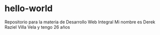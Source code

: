 # hello-world
Repositorio para la materia de Desarrollo Web Integral
Mi nombre es Derek Raziel Villa Vela y tengo 26 años
